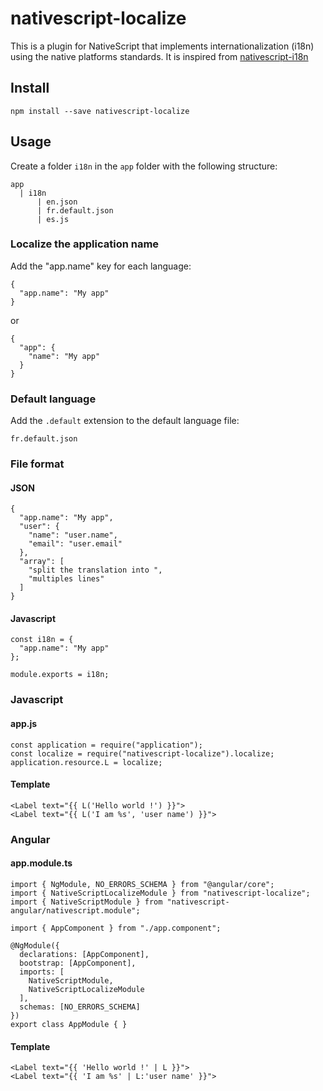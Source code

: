 # nativescript-localize
This is a plugin for NativeScript that implements internationalization (i18n) using the native platforms standards.
It is inspired from [nativescript-i18n](https://github.com/rborn/nativescript-i18n)

## Install
~~~
npm install --save nativescript-localize
~~~

## Usage
Create a folder `i18n` in the `app` folder with the following structure:
~~~
app
  | i18n
      | en.json
      | fr.default.json
      | es.js
~~~

### Localize the application name
Add the "app.name" key for each language:
~~~
{
  "app.name": "My app"
}
~~~
or
~~~
{
  "app": {
    "name": "My app"
  }
}
~~~

### Default language
Add the `.default` extension to the default language file:
~~~
fr.default.json
~~~

### File format
#### JSON ####
~~~
{
  "app.name": "My app",
  "user": {
    "name": "user.name",
    "email": "user.email"
  },
  "array": [
    "split the translation into ",
    "multiples lines"
  ]
}
~~~

#### Javascript ####
~~~
const i18n = {
  "app.name": "My app"
};

module.exports = i18n;
~~~

### Javascript
#### app.js ####
~~~
const application = require("application");
const localize = require("nativescript-localize").localize;
application.resource.L = localize;
~~~

#### Template ####
~~~
<Label text="{{ L('Hello world !') }}">
<Label text="{{ L('I am %s', 'user name') }}">
~~~

### Angular
#### app.module.ts ####
~~~
import { NgModule, NO_ERRORS_SCHEMA } from "@angular/core";
import { NativeScriptLocalizeModule } from "nativescript-localize";
import { NativeScriptModule } from "nativescript-angular/nativescript.module";

import { AppComponent } from "./app.component";

@NgModule({
  declarations: [AppComponent],
  bootstrap: [AppComponent],
  imports: [
    NativeScriptModule,
    NativeScriptLocalizeModule
  ],
  schemas: [NO_ERRORS_SCHEMA]
})
export class AppModule { }
~~~

#### Template ####
~~~
<Label text="{{ 'Hello world !' | L }}">
<Label text="{{ 'I am %s' | L:'user name' }}">
~~~
